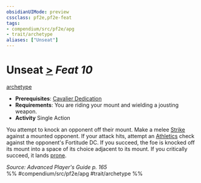 ```yaml
---
obsidianUIMode: preview
cssclass: pf2e,pf2e-feat
tags:
- compendium/src/pf2e/apg
- trait/archetype
aliases: ["Unseat"]
---
```

# Unseat  [>](chapter-9-playing-the-game.md#Actions "Single Action") *Feat 10*  
[archetype](archetype.md "Archetype Feat Trait")  

- **Prerequisites**: [Cavalier Dedication](cavalier-dedication-apg.md)
- **Requirements**: You are riding your mount and wielding a jousting weapon.
- **Activity** Single Action

You attempt to knock an opponent off their mount. Make a melee [Strike](strike.md) against a mounted opponent. If your attack hits, attempt an [Athletics](skills.md#Athletics) check against the opponent's Fortitude DC. If you succeed, the foe is knocked off its mount into a space of its choice adjacent to its mount. If you critically succeed, it lands [prone](conditions.md#Prone).

*Source: Advanced Player's Guide p. 165*  
%% #compendium/src/pf2e/apg #trait/archetype %%
